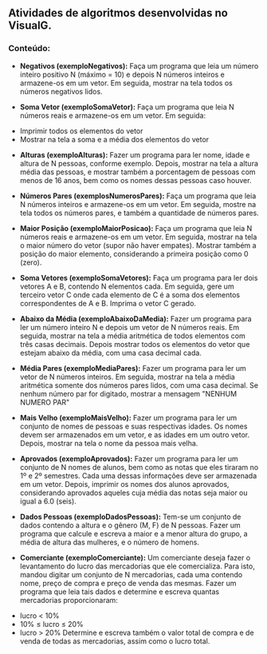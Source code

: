 ## Atividades de algoritmos desenvolvidas no VisualG.

### Conteúdo:
- **Negativos (exemploNegativos):**
Faça um programa que leia um número inteiro positivo N (máximo = 10) e depois N números inteiros e armazene-os em um vetor. Em seguida, mostrar na tela todos os números negativos lidos. 

- **Soma Vetor (exemploSomaVetor):**
Faça um programa que leia N números reais e armazene-os em um vetor. Em seguida:
* Imprimir todos os elementos do vetor
* Mostrar na tela a soma e a média dos elementos do vetor 

- **Alturas (exemploAlturas):**
Fazer um programa para ler nome, idade e altura de N pessoas, conforme exemplo. Depois, mostrar na tela a altura média das pessoas, e mostrar também a porcentagem de pessoas com menos de 16 anos, bem como os nomes dessas pessoas caso houver. 

- **Números Pares (exemplosNumerosPares):**
Faça um programa que leia N números inteiros e armazene-os em um vetor. Em seguida, mostre na tela todos os números pares, e também a quantidade de números pares. 

- **Maior Posição (exemploMaiorPosicao):**
Faça um programa que leia N números reais e armazene-os em um vetor. Em seguida, mostrar na tela o maior número do vetor (supor não haver empates). Mostrar também a posição do maior elemento, considerando a primeira posição como 0 (zero). 

- **Soma Vetores (exemploSomaVetores):**
Faça um programa para ler dois vetores A e B, contendo N elementos cada. Em seguida, gere um terceiro vetor C onde cada elemento de C é a soma dos elementos correspondentes de A e B. Imprima o vetor C gerado. 

- **Abaixo da Média (exemploAbaixoDaMedia):**
Fazer um programa para ler um número inteiro N e depois um vetor de N números reais. Em seguida, mostrar na tela a média aritmética de todos elementos com três casas decimais. Depois mostrar todos os elementos do vetor que estejam abaixo da média, com uma casa decimal cada. 

- **Média Pares (exemploMediaPares):**
Fazer um programa para ler um vetor de N números inteiros. Em seguida, mostrar na tela a média aritmética somente dos números pares lidos, com uma casa decimal. Se nenhum número par for digitado, mostrar a mensagem "NENHUM NUMERO PAR" 

- **Mais Velho (exemploMaisVelho):**
Fazer um programa para ler um conjunto de nomes de pessoas e suas respectivas idades. Os nomes devem ser armazenados em um vetor, e as idades em um outro vetor. Depois, mostrar na tela o nome da pessoa mais velha. 

- **Aprovados (exemploAprovados):**
Fazer um programa para ler um conjunto de N nomes de alunos, bem como as notas que eles tiraram no 1º e 2º semestres. Cada uma dessas informações deve ser armazenada em um vetor. Depois, imprimir os nomes dos alunos aprovados, considerando aprovados aqueles cuja média das notas seja maior ou igual a 6.0 (seis).

- **Dados Pessoas (exemploDadosPessoas):**
Tem-se um conjunto de dados contendo a altura e o gênero (M, F) de N pessoas. Fazer um programa que calcule e escreva a maior e a menor altura do grupo, a média de altura das mulheres, e o número de homens. 

- **Comerciante (exemploComerciante):**
Um comerciante deseja fazer o levantamento do lucro das mercadorias que ele comercializa. Para isto, mandou digitar um conjunto de N mercadorias, cada uma contendo nome, preço de compra e preço de venda das mesmas. Fazer um programa que leia tais dados e determine e escreva quantas mercadorias proporcionaram:
* lucro < 10%
* 10% ≤ lucro ≤ 20%
* lucro > 20%
Determine e escreva também o valor total de compra e de venda de todas as mercadorias, assim como o lucro total. 

